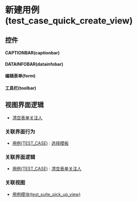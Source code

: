 # 新建用例(test_case_quick_create_view)  <!-- {docsify-ignore-all} -->



## 控件
#### CAPTIONBAR(captionbar)
#### DATAINFOBAR(datainfobar)
#### 编辑表单(form)
#### 工具栏(toolbar)

## 视图界面逻辑
  * [清空表单关注人](module/TestMgmt/test_case/uilogic/clean_attentions)


### 关联界面行为
  * [用例(TEST_CASE)](module/TestMgmt/test_case) : [选择模板](module/TestMgmt/test_case#界面行为)

### 关联界面逻辑
  * [用例(TEST_CASE)](module/TestMgmt/test_case) : [清空表单关注人](module/TestMgmt/test_case/uilogic/clean_attentions)

### 关联视图
  * [用例模块(test_suite_pick_up_view)](app/view/test_suite_pick_up_view)

<script>
 const { createApp } = Vue
  createApp({
    data() {
      return {

      }
    }
  }).use(ElementPlus).mount('#app')
</script>